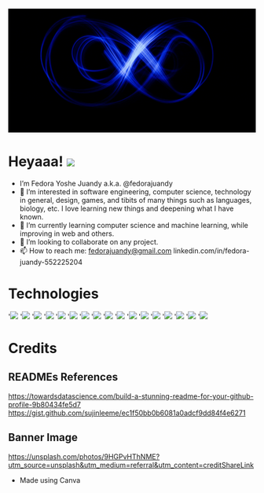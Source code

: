 ![Header](https://github.com/fedorajuandy/fedorajuandy/blob/main/GitHub%20Banner.gif "Header")

# Heyaaa! <img src="https://raw.githubusercontent.com/MartinHeinz/MartinHeinz/master/wave.gif" width="30px">
- I’m Fedora Yoshe Juandy a.k.a. @fedorajuandy
- 👀 I’m interested in software engineering, computer science, technology in general, design, games, and tibits of many things such as languages, biology, etc.
     I love learning new things and deepening what I have known.
- 🌱 I’m currently learning computer science and machine learning, while improving in web and others.
- 💞️ I’m looking to collaborate on any project.
- 📫 How to reach me:
     fedorajuandy@gmail.com
     linkedin.com/in/fedora-juandy-552225204

# Technologies
'![](https://img.shields.io/badge/Code-Java-informational?style=flat&logo=Java&logoColor=white&color=007396)
'![](https://img.shields.io/badge/Code-Python-informational?style=flat&logo=Python&logoColor=white&color=3776AB)
'![](https://img.shields.io/badge/Code-HTML-informational?style=flat&logo=HTML&logoColor=white&color=FCC624)
'![](https://img.shields.io/badge/Code-CSS-informational?style=flat&logo=CSS&logoColor=white&color=FCC624)
'![](https://img.shields.io/badge/Code-SASS-informational?style=flat&logo=SASS&logoColor=white&color=FCC624)
'![](https://img.shields.io/badge/Code-Oracle_SQL-informational?style=flat&logo=SQL&logoColor=white&color=F80000)
'![](https://img.shields.io/badge/Code-MySQL-informational?style=flat&logo=MySQL&logoColor=white&color=4479A1)
'![](https://img.shields.io/badge/Code-JavaScript-informational?style=flat&logo=JavaScript&logoColor=white&color=F7DF1E)
'![](https://img.shields.io/badge/Code-C++-informational?style=flat&logo=C++&logoColor=white&color=00599C)
'![](https://img.shields.io/badge/Code-C-informational?style=flat&logo=C&logoColor=white&color=A8B9CC)
'![](https://img.shields.io/badge/OS-Linux-informational?style=flat&logo=Linux&logoColor=white&color=FCC624)
'![](https://img.shields.io/badge/OS-Windows-informational?style=flat&logo=Windows&logoColor=white&color=0078D6)
'![](https://img.shields.io/badge/OS-Android-informational?style=flat&logo=Android&logoColor=white&color=3DDC84)
'![](https://img.shields.io/badge/Editor-VS_Code-informational?style=flat&logo=Visual-Studio-Code&logoColor=white&color=007ACC)
'![](https://img.shields.io/badge/Editor-NetBeans-informational?style=flat&logo=Apache-NetBeans-IDE&logoColor=white&color=1B6AC6)
'![](https://img.shields.io/badge/Editor-Android_Studio-informational?style=flat&logo=Android-Studio&logoColor=white&color=3DDC84)
'![](https://img.shields.io/badge/Cloud-Google_Cloud?style=flat&logo=Google-Cloud&logoColor=white&color=4285F4)

# Credits
## READMEs References
https://towardsdatascience.com/build-a-stunning-readme-for-your-github-profile-9b80434fe5d7
https://gist.github.com/sujinleeme/ec1f50bb0b6081a0adcf9dd84f4e6271
## Banner Image
https://unsplash.com/photos/9HGPvHThNME?utm_source=unsplash&utm_medium=referral&utm_content=creditShareLink
- Made using Canva

<!---
fedorajuandy/fedorajuandy is a ✨ special ✨ repository because its `README.md` (this file) appears on your GitHub profile.
You can click the Preview link to take a look at your changes.
--->
